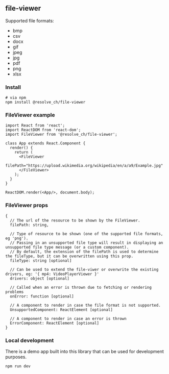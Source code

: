 ## file-viewer

Supported file formats:
- bmp
- csv
- docx
- gif
- jpeg
- jpg
- pdf
- png
- xlsx

### Install
```
# via npm
npm install @resolve_ch/file-viewer
```
### FileViewer example
```
import React from 'react';
import ReactDOM from 'react-dom';
import FileViewer from '@resolve_ch/file-viewer';

class App extends React.Component {
  render() {
    return (
      <FileViewer
        filePath="https://upload.wikimedia.org/wikipedia/en/a/a9/Example.jpg"
      </FileViewer>
    );
  }
}

ReactDOM.render(<App/>, document.body);
```
### FileViewer props
```
{
  // The url of the resource to be shown by the FileViewer.
  filePath: string,
  
  // Type of resource to be shown (one of the supported file formats, eg 'png').
  // Passing in an unsupported file type will result in displaying an unsupported file type message (or a custom component).
  // By default, the extension of the filePath is used to determine the fileType, but it can be overwritten using this prop.
  fileType: string [optional]
  
  // Can be used to extend the file-viwer or overwrite the existing drivers, eg: '{ mp4: VideoPlayerViewer }'
  drivers: object [optional]

  // Called when an error is thrown due to fetching or rendering problems
  onError: function [optional]
  
  // A component to render in case the file format is not supported.
  UnsupportedComponent: ReactElement [optional]
  
  // A component to render in case an error is thrown
  ErrorComponent: ReactElement [optional]
}
```
### Local development
There is a demo app built into this library that can be used for development purposes.
```
npm run dev
```
